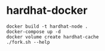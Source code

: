 # hardhat-docker

```
docker build -t hardhat-node .
docker-compose up -d
docker volume create hardhat-cache
./fork.sh --help
```